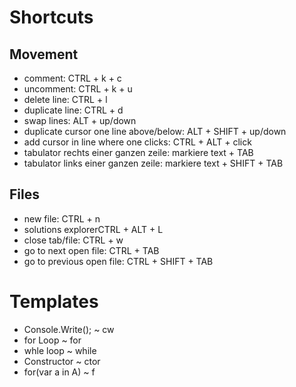 # Shortcuts
## Movement 
* comment: CTRL + k + c
* uncomment: CTRL + k + u
* delete line: CTRL + l
* duplicate line: CTRL + d
* swap lines: ALT + up/down
* duplicate cursor one line above/below: ALT + SHIFT + up/down
* add cursor in line where one clicks: CTRL + ALT + click 
* tabulator rechts einer ganzen zeile: markiere text + TAB
* tabulator links einer ganzen zeile: markiere text + SHIFT + TAB

## Files
* new file: CTRL + n 
* solutions explorerCTRL + ALT + L
* close tab/file: CTRL + w
* go to next open file: CTRL  + TAB
* go to previous open file: CTRL + SHIFT + TAB

# Templates
* Console.Write(); ~ cw
* for Loop  ~ for
* whle loop ~ while
* Constructor ~ ctor
* for(var a in A) ~ f
